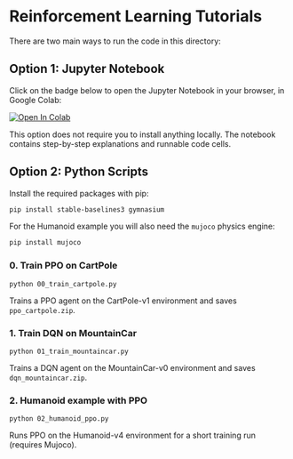 # Reinforcement Learning Tutorials

There are two main ways to run the code in this directory:

## Option 1: Jupyter Notebook

Click on the badge below to open the Jupyter Notebook in your browser, in Google Colab:

[![Open In Colab](https://colab.research.google.com/assets/colab-badge.svg)](https://colab.research.google.com/github/Girish-Krishnan/ECE-SIPP-Python-ML/blob/main/5_Reinforcement_Learning_Tutorials/reinforcement_learning_tutorials.ipynb)

This option does not require you to install anything locally. The notebook contains step-by-step explanations and runnable code cells.

## Option 2: Python Scripts

Install the required packages with pip:

```bash
pip install stable-baselines3 gymnasium
```

For the Humanoid example you will also need the `mujoco` physics engine:

```bash
pip install mujoco
```

### 0. Train PPO on CartPole
`python 00_train_cartpole.py`

Trains a PPO agent on the CartPole-v1 environment and saves `ppo_cartpole.zip`.

### 1. Train DQN on MountainCar
`python 01_train_mountaincar.py`

Trains a DQN agent on the MountainCar-v0 environment and saves `dqn_mountaincar.zip`.

### 2. Humanoid example with PPO
`python 02_humanoid_ppo.py`

Runs PPO on the Humanoid-v4 environment for a short training run (requires Mujoco).
